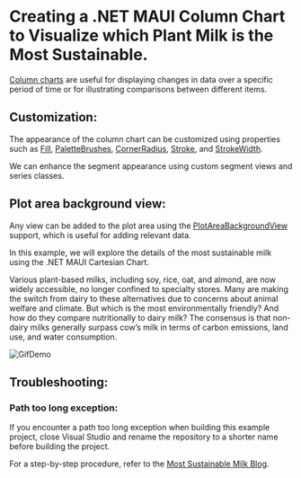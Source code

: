 # Creating a .NET MAUI Column Chart to Visualize which Plant Milk is the Most Sustainable.

[Column charts](https://www.syncfusion.com/maui-controls/maui-cartesian-charts/chart-types/maui-column-chart) are useful for displaying changes in data over a specific period of time or for illustrating comparisons between different items.

## Customization:
The appearance of the column chart can be customized using properties such as [Fill](https://help.syncfusion.com/cr/maui/Syncfusion.Maui.Charts.ChartSeries.html#Syncfusion_Maui_Charts_ChartSeries_Fill), [PaletteBrushes](https://help.syncfusion.com/cr/maui/Syncfusion.Maui.Charts.SfCartesianChart.html#Syncfusion_Maui_Charts_SfCartesianChart_PaletteBrushes), [CornerRadius](https://help.syncfusion.com/cr/maui/Syncfusion.Maui.Charts.ColumnSeries.html#Syncfusion_Maui_Charts_ColumnSeries_CornerRadius), [Stroke](https://help.syncfusion.com/cr/maui/Syncfusion.Maui.Charts.ColumnSeries.html#Syncfusion_Maui_Charts_ColumnSeries_Stroke), and [StrokeWidth](https://help.syncfusion.com/cr/maui/Syncfusion.Maui.Charts.XYDataSeries.html#Syncfusion_Maui_Charts_XYDataSeries_StrokeWidth).

We can enhance the segment appearance using custom segment views and series classes.

## Plot area background view:
Any view can be added to the plot area using the [PlotAreaBackgroundView](https://help.syncfusion.com/maui/cartesian-charts/appearance#plotting-area-customization) support, which is useful for adding relevant data.

In this example, we will explore the details of the most sustainable milk using the .NET MAUI Cartesian Chart.

Various plant-based milks, including soy, rice, oat, and almond, are now widely accessible, no longer confined to specialty stores. Many are making the switch from dairy to these alternatives due to concerns about animal welfare and climate. But which is the most environmentally friendly? And how do they compare nutritionally to dairy milk? The consensus is that non-dairy milks generally surpass cow’s milk in terms of carbon emissions, land use, and water consumption.

![GifDemo](https://github.com/SyncfusionExamples/Creating-a-.NET-MAUI-Column-Chart-to-Visualize-which-Plant-Milk-is-the-Most-Sustainable/assets/103025761/52361baf-92fe-45c3-bc5b-92c8aa78809e)


## Troubleshooting:
### Path too long exception:
If you encounter a path too long exception when building this example project, close Visual Studio and rename the repository to a shorter name before building the project. 

For a step-by-step procedure, refer to the [Most Sustainable Milk Blog](https://www.syncfusion.com/maui-controls/maui-cartesian-charts/chart-types/maui-column-chart).
